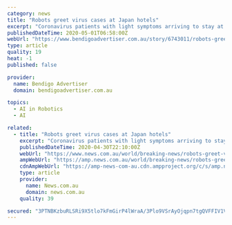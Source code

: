 ```yaml
---
category: news
title: "Robots greet virus cases at Japan hotels"
excerpt: "Coronavirus patients with light symptoms arriving to stay at several Tokyo hotels are likely to get a lift from a pleasant surprise: a robot greeter in the"
publishedDateTime: 2020-05-01T06:58:00Z
webUrl: "https://www.bendigoadvertiser.com.au/story/6743011/robots-greet-virus-cases-at-japan-hotels/?cs=5"
type: article
quality: 19
heat: -1
published: false

provider:
  name: Bendigo Advertiser
  domain: bendigoadvertiser.com.au

topics:
  - AI in Robotics
  - AI

related:
  - title: "Robots greet virus cases at Japan hotels"
    excerpt: "Coronavirus patients with light symptoms arriving to stay at several Tokyo hotels are likely to get a lift from a pleasant surprise: a robot greeter in the lobby."
    publishedDateTime: 2020-04-30T22:10:00Z
    webUrl: "https://www.news.com.au/world/breaking-news/robots-greet-virus-cases-at-japan-hotels/news-story/7751f17551c893898bcaaba598fc4703"
    ampWebUrl: "https://amp.news.com.au/world/breaking-news/robots-greet-virus-cases-at-japan-hotels/news-story/7751f17551c893898bcaaba598fc4703"
    cdnAmpWebUrl: "https://amp-news-com-au.cdn.ampproject.org/c/s/amp.news.com.au/world/breaking-news/robots-greet-virus-cases-at-japan-hotels/news-story/7751f17551c893898bcaaba598fc4703"
    type: article
    provider:
      name: News.com.au
      domain: news.com.au
    quality: 39

secured: "3PTNBKzbuRLSRi9X5tlo7kFmGirP4lWraA/3Plo9VSrAyOjqpn7tgQVFFIV1VF0HHE9gh+d9Rb3Lc4OQxah/SC1bRkI69zD2Td130B3zsfmcjXCHveW8qfohAF1DmUmVSSSyJd7JENNpvUNGG/TylaUR+keCQFdl0u5bpy/VMLJ+uL//KWjVMrqnRmRZVFQV04xHTJKJTpc9KXQZdSPn9hThTQzEJ9eT+PQvGxKrsdZVpy2X/y9yC3n+c+arlMR5BKyfsoXNycR7kc4LGv8pBoA9DNSLkzNQMytA2oLZD2PY4qTgqZQDLA8+e7ocq1t06Re1lUe9Q1k180VQLt3DVVSc89WwuWf02syz/jKPjjYi26oRigLe+DKTdMcPdjdS35pX5+oA2yz4gm+o100BowtZ5h03seAG9mfu+6p5JRZbTXt+pucDfYrYfqhu8PqpNkkBFodL4bG4QcwfmVJoDawO7uiXSEDReRKMKBiRJHQ=;81ziRzF5IZHip3KIABEknA=="
---
```


